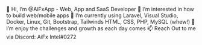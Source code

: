 👋 Hi, I’m @AiFxApp - Web, App and SaaS Developer
👀 I’m interested in how to build web/mobile apps
🌱 I’m currently using Laravel, Visual Studio, Docker, Linux, Git, Bootstrap, Tailwinds HTML, CSS, PHP, MySQL (whew!)
💞️ I’m enjoy the challenges and growth as each day comes
📫 Reach Out to me via Discord: AiFx Intel#0272 
